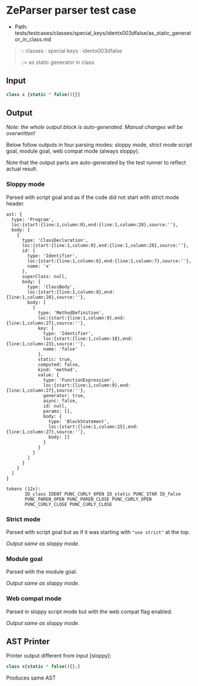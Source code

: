 # ZeParser parser test case

- Path: tests/testcases/classes/special_keys/identx003dfalse/as_static_generator_in_class.md

> :: classes : special keys : identx003dfalse
>
> ::> as static generator in class

## Input

`````js
class x {static * false(){}}
`````

## Output

_Note: the whole output block is auto-generated. Manual changes will be overwritten!_

Below follow outputs in four parsing modes: sloppy mode, strict mode script goal, module goal, web compat mode (always sloppy).

Note that the output parts are auto-generated by the test runner to reflect actual result.

### Sloppy mode

Parsed with script goal and as if the code did not start with strict mode header.

`````
ast: {
  type: 'Program',
  loc:{start:{line:1,column:0},end:{line:1,column:28},source:''},
  body: [
    {
      type: 'ClassDeclaration',
      loc:{start:{line:1,column:0},end:{line:1,column:28},source:''},
      id: {
        type: 'Identifier',
        loc:{start:{line:1,column:6},end:{line:1,column:7},source:''},
        name: 'x'
      },
      superClass: null,
      body: {
        type: 'ClassBody',
        loc:{start:{line:1,column:8},end:{line:1,column:28},source:''},
        body: [
          {
            type: 'MethodDefinition',
            loc:{start:{line:1,column:9},end:{line:1,column:27},source:''},
            key: {
              type: 'Identifier',
              loc:{start:{line:1,column:18},end:{line:1,column:23},source:''},
              name: 'false'
            },
            static: true,
            computed: false,
            kind: 'method',
            value: {
              type: 'FunctionExpression',
              loc:{start:{line:1,column:9},end:{line:1,column:27},source:''},
              generator: true,
              async: false,
              id: null,
              params: [],
              body: {
                type: 'BlockStatement',
                loc:{start:{line:1,column:25},end:{line:1,column:27},source:''},
                body: []
              }
            }
          }
        ]
      }
    }
  ]
}

tokens (12x):
       ID_class IDENT PUNC_CURLY_OPEN ID_static PUNC_STAR ID_false
       PUNC_PAREN_OPEN PUNC_PAREN_CLOSE PUNC_CURLY_OPEN
       PUNC_CURLY_CLOSE PUNC_CURLY_CLOSE
`````

### Strict mode

Parsed with script goal but as if it was starting with `"use strict"` at the top.

_Output same as sloppy mode._

### Module goal

Parsed with the module goal.

_Output same as sloppy mode._

### Web compat mode

Parsed in sloppy script mode but with the web compat flag enabled.

_Output same as sloppy mode._

## AST Printer

Printer output different from input [sloppy]:

````js
class x{static * false(){};}
````

Produces same AST
